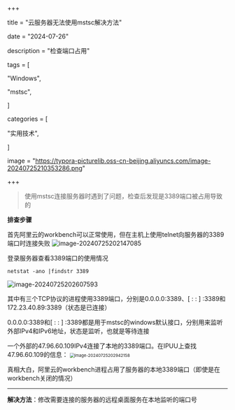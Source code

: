 

+++

title = "云服务器无法使用mstsc解决方法"

date = "2024-07-26"

description = "检查端口占用"

tags = [

 "Windows",

 "mstsc",

]

categories = [

 "实用技术",

]

image = "https://typora-picturelib.oss-cn-beijing.aliyuncs.com/image-20240725210353286.png"

+++



> 使用mstsc连接服务器时遇到了问题，检查后发现是3389端口被占用导致的

**排查步骤**

首先阿里云的workbench可以正常使用，但在主机上使用telnet向服务器的3389端口时连接失败
![image-20240725202147085](https://typora-picturelib.oss-cn-beijing.aliyuncs.com/image-20240725202147085.png)

登录服务器查看3389端口的使用情况

```shell
netstat -ano |findstr 3389
```

![image-20240725202607593](https://typora-picturelib.oss-cn-beijing.aliyuncs.com/image-20240725202607593.png)

其中有三个TCP协议的进程使用3389端口，分别是0.0.0.0:3389、[ : : ] :3389和172.23.40.89:3389（状态是已连接）

0.0.0.0:3389和[ : : ] :3389都是用于mstsc的windows默认接口，分别用来监听外部IPv4和IPv6地址，状态是监听，也就是等待连接

一个外部的47.96.60.109IPv4连接了本地的3389端口。在IPUU上查找47.96.60.109的信息：
<img src="https://typora-picturelib.oss-cn-beijing.aliyuncs.com/image-20240725202942158.png" alt="image-20240725202942158" style="zoom:67%;" />

真相大白，阿里云的workbench进程占用了服务器的本地3389端口（即使是在workbench关闭的情况）

------------------



**解决方法**：修改需要连接的服务器的远程桌面服务在本地监听的端口号

[一键修改小工具]: https://www.hws.com/help/news/409.html
[详细方法参考]: https://blog.csdn.net/yxzone/article/details/115964728

